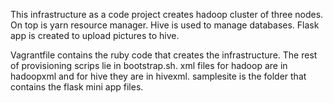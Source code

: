 This infrastructure as a code project creates hadoop cluster of three nodes. 
On top is yarn resource manager. 
Hive is used to manage databases.
Flask app is created to upload pictures to hive.

Vagrantfile contains the ruby code that creates the infrastructure. 
The rest of provisioning scrips lie in bootstrap.sh.
xml files for hadoop are in hadoopxml and for hive they are in hivexml.
samplesite is the folder that contains the flask mini app files.

